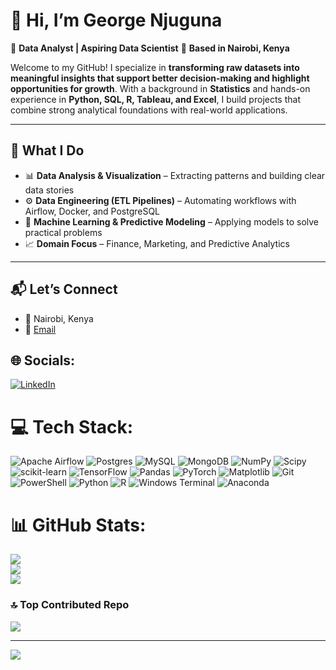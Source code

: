 # 👋 Hi, I’m George Njuguna

🎯 **Data Analyst | Aspiring Data Scientist**
📍 **Based in Nairobi, Kenya**

Welcome to my GitHub! I specialize in **transforming raw datasets into meaningful insights that support better decision-making and highlight opportunities for growth**. With a background in **Statistics** and hands-on experience in **Python, SQL, R, Tableau, and Excel**, I build projects that combine strong analytical foundations with real-world applications.

---

## 🚀 What I Do

* 📊 **Data Analysis & Visualization** – Extracting patterns and building clear data stories
* ⚙️ **Data Engineering (ETL Pipelines)** – Automating workflows with Airflow, Docker, and PostgreSQL
* 🤖 **Machine Learning & Predictive Modeling** – Applying models to solve practical problems
* 📈 **Domain Focus** – Finance, Marketing, and Predictive Analytics

---

## 📬 Let’s Connect

* 📍 Nairobi, Kenya
* 📧 [Email](mailto:mailtonjuguna@gmail.com)

## 🌐 Socials:
[![LinkedIn](https://img.shields.io/badge/LinkedIn-%230077B5.svg?logo=linkedin&logoColor=white)](https://linkedin.com/in/g-njuguna) 

# 💻 Tech Stack:
![Apache Airflow](https://img.shields.io/badge/Apache%20Airflow-017CEE?style=for-the-badge&logo=Apache%20Airflow&logoColor=white) ![Postgres](https://img.shields.io/badge/postgres-%23316192.svg?style=for-the-badge&logo=postgresql&logoColor=white) ![MySQL](https://img.shields.io/badge/mysql-4479A1.svg?style=for-the-badge&logo=mysql&logoColor=white) ![MongoDB](https://img.shields.io/badge/MongoDB-%234ea94b.svg?style=for-the-badge&logo=mongodb&logoColor=white) ![NumPy](https://img.shields.io/badge/numpy-%23013243.svg?style=for-the-badge&logo=numpy&logoColor=white) ![Scipy](https://img.shields.io/badge/SciPy-%230C55A5.svg?style=for-the-badge&logo=scipy&logoColor=%white) ![scikit-learn](https://img.shields.io/badge/scikit--learn-%23F7931E.svg?style=for-the-badge&logo=scikit-learn&logoColor=white) ![TensorFlow](https://img.shields.io/badge/TensorFlow-%23FF6F00.svg?style=for-the-badge&logo=TensorFlow&logoColor=white) ![Pandas](https://img.shields.io/badge/pandas-%23150458.svg?style=for-the-badge&logo=pandas&logoColor=white) ![PyTorch](https://img.shields.io/badge/PyTorch-%23EE4C2C.svg?style=for-the-badge&logo=PyTorch&logoColor=white) ![Matplotlib](https://img.shields.io/badge/Matplotlib-%23ffffff.svg?style=for-the-badge&logo=Matplotlib&logoColor=black) ![Git](https://img.shields.io/badge/git-%23F05033.svg?style=for-the-badge&logo=git&logoColor=white) ![PowerShell](https://img.shields.io/badge/PowerShell-%235391FE.svg?style=for-the-badge&logo=powershell&logoColor=white) ![Python](https://img.shields.io/badge/python-3670A0?style=for-the-badge&logo=python&logoColor=ffdd54) ![R](https://img.shields.io/badge/r-%23276DC3.svg?style=for-the-badge&logo=r&logoColor=white) ![Windows Terminal](https://img.shields.io/badge/Windows%20Terminal-%234D4D4D.svg?style=for-the-badge&logo=windows-terminal&logoColor=white) ![Anaconda](https://img.shields.io/badge/Anaconda-%2344A833.svg?style=for-the-badge&logo=anaconda&logoColor=white)
# 📊 GitHub Stats:
![](https://github-readme-stats.vercel.app/api?username=George-Njuguna&theme=dark&hide_border=true&include_all_commits=true&count_private=true)<br/>
![](https://nirzak-streak-stats.vercel.app/?user=George-Njuguna&theme=dark&hide_border=true)<br/>
![](https://github-readme-stats.vercel.app/api/top-langs/?username=George-Njuguna&theme=dark&hide_border=true&include_all_commits=true&count_private=true&layout=compact)

### 🔝 Top Contributed Repo
![](https://github-contributor-stats.vercel.app/api?username=George-Njuguna&limit=5&theme=dark&combine_all_yearly_contributions=true)

---
[![](https://visitcount.itsvg.in/api?id=George-Njuguna&icon=0&color=0)](https://visitcount.itsvg.in)

<!-- Proudly created with GPRM ( https://gprm.itsvg.in ) -->
